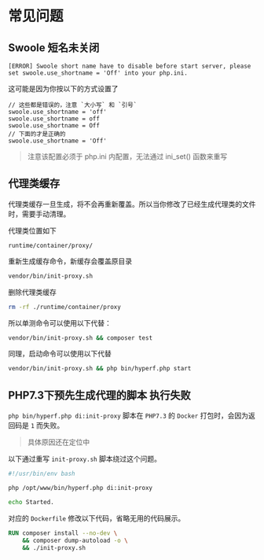 # 常见问题

## Swoole 短名未关闭

```
[ERROR] Swoole short name have to disable before start server, please set swoole.use_shortname = 'Off' into your php.ini.
```

这可能是因为你按以下的方式设置了

```
// 这些都是错误的，注意 `大小写` 和 `引号`
swoole.use_shortname = 'off'
swoole.use_shortname = off
swoole.use_shortname = Off
// 下面的才是正确的
swoole.use_shortname = 'Off'
```

> 注意该配置必须于 php.ini 内配置，无法通过 ini_set() 函数来重写

## 代理类缓存

代理类缓存一旦生成，将不会再重新覆盖。所以当你修改了已经生成代理类的文件时，需要手动清理。

代理类位置如下

```
runtime/container/proxy/
```

重新生成缓存命令，新缓存会覆盖原目录

```bash
vendor/bin/init-proxy.sh
```

删除代理类缓存

```bash
rm -rf ./runtime/container/proxy
```

所以单测命令可以使用以下代替：

```bash
vendor/bin/init-proxy.sh && composer test
```

同理，启动命令可以使用以下代替

```bash
vendor/bin/init-proxy.sh && php bin/hyperf.php start
```

## PHP7.3下预先生成代理的脚本 执行失败

`php bin/hyperf.php di:init-proxy` 脚本在 `PHP7.3` 的 `Docker` 打包时，会因为返回码是 `1` 而失败。

> 具体原因还在定位中

以下通过重写 `init-proxy.sh` 脚本绕过这个问题。

```bash
#!/usr/bin/env bash

php /opt/www/bin/hyperf.php di:init-proxy

echo Started.
```

对应的 `Dockerfile` 修改以下代码，省略无用的代码展示。

```dockerfile
RUN composer install --no-dev \
    && composer dump-autoload -o \
    && ./init-proxy.sh
```
